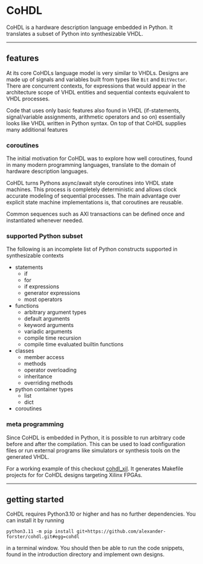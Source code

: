 # CoHDL

CoHDL is a hardware description language embedded in Python. It translates a subset of Python into synthesizable VHDL.

---
## features

At its core CoHDLs language model is very similar to VHDLs. Designs are made up of signals and variables built from types like `Bit` and `BitVector`. There are concurrent contexts, for expressions that would appear in the architecture scope of VHDL entities and sequential contexts equivalent to VHDL processes.

Code that uses only basic features also found in VHDL (if-statements, signal/variable assignments, arithmetic operators and so on) essentially looks like VHDL written in Python syntax. On top of that CoHDL supplies many additional features


### coroutines

The initial motivation for CoHDL was to explore how well coroutines, found in many modern programming languages, translate to the domain of hardware description languages.

CoHDL turns Pythons async/await style coroutines into VHDL state machines. This process is completely deterministic and allows clock accurate modeling of sequential processes. The main advantage over explicit state machine implementations is, that coroutines are reusable.

Common sequences such as AXI transactions can be defined once and instantiated whenever needed.

### supported Python subset

The following is an incomplete list of Python constructs supported in synthesizable contexts

* statements
    * if
    * for
    * if expressions
    * generator expressions
    * most operators
* functions
    * arbitrary argument types
    * default arguments
    * keyword arguments
    * variadic arguments
    * compile time recursion
    * compile time evaluated builtin functions
* classes
    * member access
    * methods
    * operator overloading
    * inheritance
    * overriding methods
* python container types
    * list
    * dict
* coroutines

### meta programming

Since CoHDL is embedded in Python, it is possible to run arbitrary code before and after the compilation. This can be used to load configuration files or run external programs like simulators or synthesis tools on the generated VHDL.

For a working example of this checkout [cohdl_xil](https://github.com/alexander-forster/cohdl_xil). It generates Makefile projects for for CoHDL designs targeting Xilinx FPGAs.

---
## getting started

CoHDL requires Python3.10 or higher and has no further dependencies. You can install it by running

```shell
python3.11 -m pip install git+https://github.com/alexander-forster/cohdl.git#egg=cohdl
```

in a terminal window. You should then be able to run the code snippets, found in the introduction directory and implement own designs.